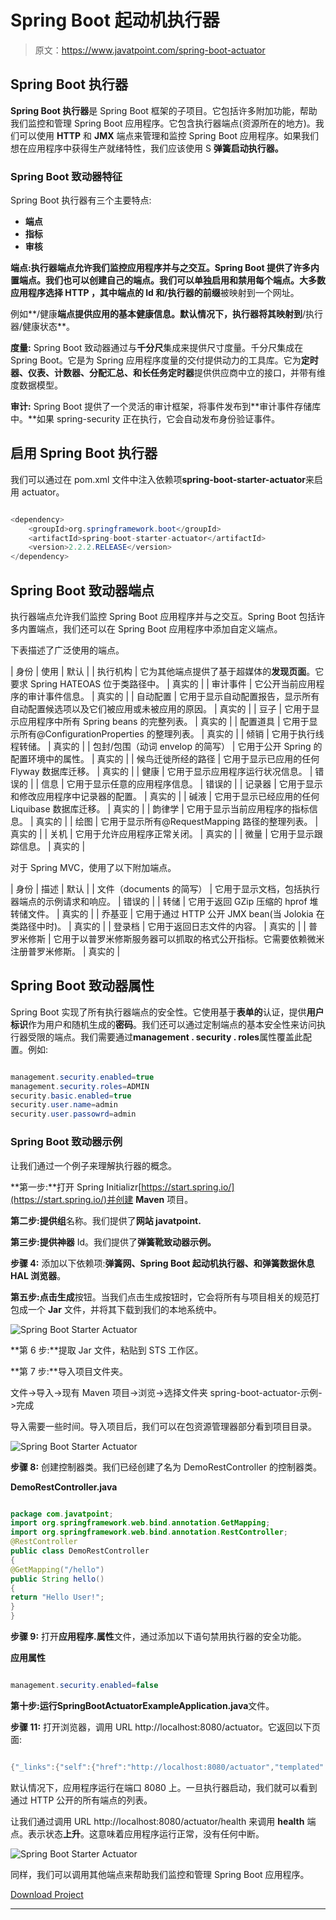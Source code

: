 # Spring Boot 起动机执行器

> 原文：<https://www.javatpoint.com/spring-boot-actuator>

## Spring Boot 执行器

**Spring Boot 执行器**是 Spring Boot 框架的子项目。它包括许多附加功能，帮助我们监控和管理 Spring Boot 应用程序。它包含执行器端点(资源所在的地方)。我们可以使用 **HTTP** 和 **JMX** 端点来管理和监控 Spring Boot 应用程序。如果我们想在应用程序中获得生产就绪特性，我们应该使用 S **弹簧启动执行器。**

### Spring Boot 致动器特征

Spring Boot 执行器有三个主要特点:

*   **端点**
*   **指标**
*   **审核**

**端点:**执行器端点允许我们监控应用程序并与之交互。Spring Boot 提供了许多内置端点。我们也可以创建自己的端点。我们可以单独启用和禁用每个端点。大多数应用程序选择 **HTTP** ，其中端点的 Id 和**/执行器的前缀**被映射到一个网址。

例如**/健康**端点提供应用的基本健康信息。默认情况下，执行器将其映射到**/执行器/健康状态**。

**度量:** Spring Boot 致动器通过与**千分尺**集成来提供尺寸度量。千分尺集成在 Spring Boot。它是为 Spring 应用程序度量的交付提供动力的工具库。它为**定时器、仪表、计数器、分配汇总、**和**长任务定时器**提供供应商中立的接口，并带有维度数据模型。

**审计:** Spring Boot 提供了一个灵活的审计框架，将事件发布到**审计事件存储库中。**如果 spring-security 正在执行，它会自动发布身份验证事件。

## 启用 Spring Boot 执行器

我们可以通过在 pom.xml 文件中注入依赖项**spring-boot-starter-actuator**来启用 actuator。

```java

<dependency>
    <groupId>org.springframework.boot</groupId>
    <artifactId>spring-boot-starter-actuator</artifactId>
    <version>2.2.2.RELEASE</version>
</dependency>

```

## Spring Boot 致动器端点

执行器端点允许我们监控 Spring Boot 应用程序并与之交互。Spring Boot 包括许多内置端点，我们还可以在 Spring Boot 应用程序中添加自定义端点。

下表描述了广泛使用的端点。

| 身份 | 使用 | 默认 |
| 执行机构 | 它为其他端点提供了基于超媒体的**发现页面**。它要求 Spring HATEOAS 位于类路径中。 | 真实的 |
| 审计事件 | 它公开当前应用程序的审计事件信息。 | 真实的 |
| 自动配置 | 它用于显示自动配置报告，显示所有自动配置候选项以及它们被应用或未被应用的原因。 | 真实的 |
| 豆子 | 它用于显示应用程序中所有 Spring beans 的完整列表。 | 真实的 |
| 配置道具 | 它用于显示所有@ConfigurationProperties 的整理列表。 | 真实的 |
| 倾销 | 它用于执行线程转储。 | 真实的 |
| 包封/包围（动词 envelop 的简写） | 它用于公开 Spring 的配置环境中的属性。 | 真实的 |
| 候鸟迁徙所经的路径 | 它用于显示已应用的任何 Flyway 数据库迁移。 | 真实的 |
| 健康 | 它用于显示应用程序运行状况信息。 | 错误的 |
| 信息 | 它用于显示任意的应用程序信息。 | 错误的 |
| 记录器 | 它用于显示和修改应用程序中记录器的配置。 | 真实的 |
| 碱液 | 它用于显示已经应用的任何 Liquibase 数据库迁移。 | 真实的 |
| 韵律学 | 它用于显示当前应用程序的指标信息。 | 真实的 |
| 绘图 | 它用于显示所有@RequestMapping 路径的整理列表。 | 真实的 |
| 关机 | 它用于允许应用程序正常关闭。 | 真实的 |
| 微量 | 它用于显示跟踪信息。 | 真实的 |

对于 Spring MVC，使用了以下附加端点。

| 身份 | 描述 | 默认 |
| 文件（documents 的简写） | 它用于显示文档，包括执行器端点的示例请求和响应。 | 错误的 |
| 转储 | 它用于返回 GZip 压缩的 hprof 堆转储文件。 | 真实的 |
| 乔基亚 | 它用于通过 HTTP 公开 JMX bean(当 Jolokia 在类路径中时)。 | 真实的 |
| 登录档 | 它用于返回日志文件的内容。 | 真实的 |
| 普罗米修斯 | 它用于以普罗米修斯服务器可以抓取的格式公开指标。它需要依赖微米注册普罗米修斯。 | 真实的 |

## Spring Boot 致动器属性

Spring Boot 实现了所有执行器端点的安全性。它使用基于**表单的**认证，提供**用户标识**作为用户和随机生成的**密码**。我们还可以通过定制端点的基本安全性来访问执行器受限的端点。我们需要通过**management . security . roles**属性覆盖此配置。例如:

```java

management.security.enabled=true
management.security.roles=ADMIN
security.basic.enabled=true
security.user.name=admin
security.user.passowrd=admin

```

### Spring Boot 致动器示例

让我们通过一个例子来理解执行器的概念。

**第一步:**打开 Spring Initializr[https://start.spring.io/](https://start.spring.io/)并创建 **Maven** 项目。

**第二步:**提供**组**名称。我们提供了**网站 javatpoint.**

**第三步:**提供**神器** Id。我们提供了**弹簧靴致动器示例。**

**步骤 4:** 添加以下依赖项:**弹簧网、Spring Boot 起动机执行器、**和**弹簧数据休息 HAL 浏览器**。

**第五步:**点击**生成**按钮。当我们点击生成按钮时，它会将所有与项目相关的规范打包成一个 **Jar** 文件，并将其下载到我们的本地系统中。

![Spring Boot Starter Actuator](../img/bf9826dd04fa9ba4b199d3f26acf3604.png)

**第 6 步:**提取 Jar 文件，粘贴到 STS 工作区。

**第 7 步:**导入项目文件夹。

文件->导入->现有 Maven 项目->浏览->选择文件夹 spring-boot-actuator-示例->完成

导入需要一些时间。导入项目后，我们可以在包资源管理器部分看到项目目录。

![Spring Boot Starter Actuator](../img/cd5c1c52e04281c6503046b566e6cf95.png)

**步骤 8:** 创建控制器类。我们已经创建了名为 DemoRestController 的控制器类。

**DemoRestController.java**

```java

package com.javatpoint;
import org.springframework.web.bind.annotation.GetMapping;
import org.springframework.web.bind.annotation.RestController;
@RestController
public class DemoRestController 
{
@GetMapping("/hello")
public String hello() 
{
return "Hello User!";
}
}

```

**步骤 9:** 打开**应用程序.属性**文件，通过添加以下语句禁用执行器的安全功能。

**应用属性**

```java

management.security.enabled=false

```

**第十步:**运行**SpringBootActuatorExampleApplication.java**文件。

**步骤 11:** 打开浏览器，调用 URL http://localhost:8080/actuator。它返回以下页面:

```java

{"_links":{"self":{"href":"http://localhost:8080/actuator","templated":false},"health":{"href":"http://localhost:8080/actuator/health","templated":false},"health-path":{"href":"http://localhost:8080/actuator/health/{*path}","templated":true},"info":{"href":"http://localhost:8080/actuator/info","templated":false}}}

```

默认情况下，应用程序运行在端口 8080 上。一旦执行器启动，我们就可以看到通过 HTTP 公开的所有端点的列表。

让我们通过调用 URL http://localhost:8080/actuator/health 来调用 **health** 端点。表示状态**上升**。这意味着应用程序运行正常，没有任何中断。

![Spring Boot Starter Actuator](../img/92d92321e73fe978a783b084953c133c.png)

同样，我们可以调用其他端点来帮助我们监控和管理 Spring Boot 应用程序。

[Download Project](https://static.javatpoint.com/springboot/download/spring-boot-actuator-example.zip)

* * *